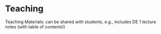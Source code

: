 # Teaching
Teaching Materials: can be shared with students, e.g., includes DE 1 lecture notes (with table of contents!)
